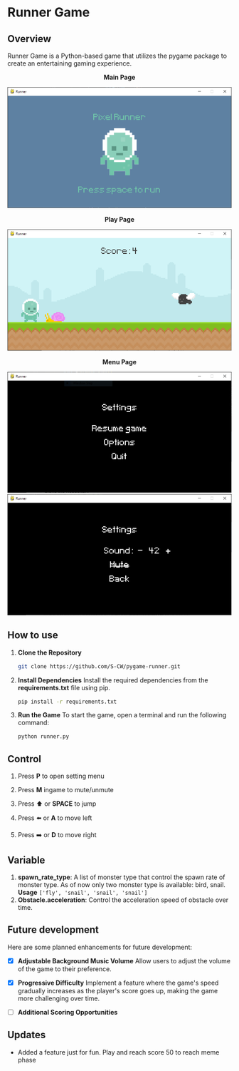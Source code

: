 # Runner Game
## Overview
Runner Game is a Python-based game that utilizes the pygame package to create an entertaining gaming experience.

<p align="center">
  <strong>Main Page</strong>
</p>

![main_page](screenshots/screenshot-1.PNG)

<p align="center">
  <strong>Play Page</strong>
</p>

![play_page](screenshots/screenshot-2.PNG)

<p align="center">
  <strong>Menu Page</strong>
</p>

![main_page](screenshots/screenshot-3.PNG)
![main_page](screenshots/screenshot-4.PNG)


## How to use
1. **Clone the Repository**
    ```bash
    git clone https://github.com/S-CW/pygame-runner.git
    ```

2. **Install Dependencies**
    Install the required dependencies from the **requirements.txt** file using pip.
    ```bash
    pip install -r requirements.txt
    ```

3. **Run the Game**
    To start the game, open a terminal and run the following command:
    ```bash
    python runner.py 
    ```


## Control
1. Press **P** to open setting menu

2. Press **M** ingame to mute/unmute

3. Press ⬆️ or **SPACE** to jump

4. Press ⬅️ or **A** to move left

5. Press ➡️ or **D** to move right


## Variable
1. **spawn_rate_type**: A list of monster type that control the spawn rate of monster type. As of now only two monster type is available: bird, snail.
**Usage**
`
    ['fly', 'snail', 'snail', 'snail']
`
2. **Obstacle.acceleration**: Control the acceleration speed of obstacle over time.

## Future development
Here are some planned enhancements for future development:

- [x] **Adjustable Background Music Volume**
    Allow users to adjust the volume of the game to their preference.
- [x] **Progressive Difficulty**
    Implement a feature where the game's speed gradually increases as the player's score goes up, making the game more challenging over time.
- [ ] **Additional Scoring Opportunities**


## Updates
- Added a feature just for fun. Play and reach score 50 to reach meme phase
